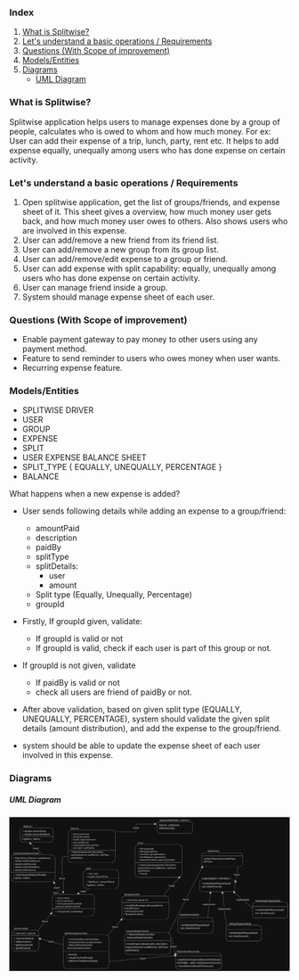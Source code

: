 ### Index
1. [What is Splitwise?](#what-is-splitwise)
2. [Let's understand a basic operations / Requirements](#lets-understand-a-basic-operations--requirements)  
3. [Questions (With Scope of improvement)](#questions-with-scope-of-improvement)
4. [Models/Entities](#modelsentities)
5. [Diagrams](#diagrams)
    * [UML Diagram](#uml-diagram)

### What is Splitwise?
Splitwise application helps users to manage expenses done by a group of people, calculates who is owed to whom and how much money. For ex: User can add their expense of a trip, lunch, party, rent etc. It helps to add expense equally, unequally among users who has done expense on certain activity.  

### Let's understand a basic operations / Requirements
1. Open splitwise application, get the list of groups/friends, and expense sheet of it. This sheet gives a overview, how much money user gets back, and how much money user owes to others. Also shows users who are involved in this expense.
2. User can add/remove a new friend from its friend list.
3. User can add/remove a new group from its group list.
4. User can add/remove/edit expense to a group or friend. 
5. User can add expense with split capability: equally, unequally among users who has done expense on certain activity.
6. User can manage friend inside a group.
7. System should manage expense sheet of each user.

### Questions (With Scope of improvement)
* Enable payment gateway to pay money to other users using any payment method.
* Feature to send reminder to users who owes money when user wants.
* Recurring expense feature.

### Models/Entities
* SPLITWISE DRIVER
* USER
* GROUP
* EXPENSE
* SPLIT
* USER EXPENSE BALANCE SHEET
* SPLIT_TYPE { EQUALLY, UNEQUALLY, PERCENTAGE }
* BALANCE

What happens when a new expense is added?
- User sends following details while adding an expense to a group/friend:
    - amountPaid
    - description
    - paidBy
    - splitType
    - splitDetails: 
        - user
        - amount
    - Split type (Equally, Unequally, Percentage)
    - groupId

- Firstly, If groupId given, validate: 
    - If groupId is valid or not
    - If groupId is valid, check if each user is part of this group or not.

- If groupId is not given, validate
    - If paidBy is valid or not
    - check all users are friend of paidBy or not.

- After above validation, based on given split type (EQUALLY, UNEQUALLY, PERCENTAGE), system should validate the given split details (amount distribution), and add the expense to the group/friend.

- system should be able to update the expense sheet of each user involved in this expense.

### Diagrams
##### UML Diagram
![Splitwise UML Diagram](./SplitWiseUML.png)
